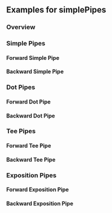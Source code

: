 ## Examples for simplePipes

### Overview



### Simple Pipes

#### Forward Simple Pipe



#### Backward Simple Pipe



### Dot Pipes

#### Forward Dot Pipe



#### Backward Dot Pipe



### Tee Pipes

#### Forward Tee Pipe



#### Backward Tee Pipe



### Exposition Pipes

#### Forward Exposition Pipe



#### Backward Exposition Pipe


